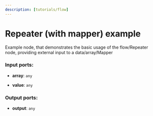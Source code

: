 ```yaml
---
description: [tutorials/flow]
---
```


# Repeater (with mapper) example

Example node, that demonstrates the basic usage of the flow/Repeater node, providing external input to a data/array/Mapper

### Input ports:

* __array__: ` any `


* __value__: ` any `

### Output ports:

* __output__: ` any `

